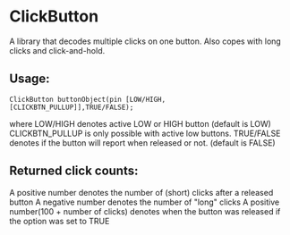 ClickButton
===========
 
A library that decodes multiple clicks on one button. Also copes with 
long clicks and click-and-hold. 
 
Usage:
-------

```
ClickButton buttonObject(pin [LOW/HIGH, [CLICKBTN_PULLUP]],TRUE/FALSE);
```
 
where LOW/HIGH denotes active LOW or HIGH button (default is LOW) 
CLICKBTN_PULLUP is only possible with active low buttons. 
TRUE/FALSE denotes if the button will report when released or not. (default is FALSE)
 
Returned click counts:
----------------------

   A positive number denotes the number of (short) clicks after a released button
   A negative number denotes the number of "long" clicks
   A positive number(100 + number of clicks) denotes when the button was released if the option was set to TRUE

